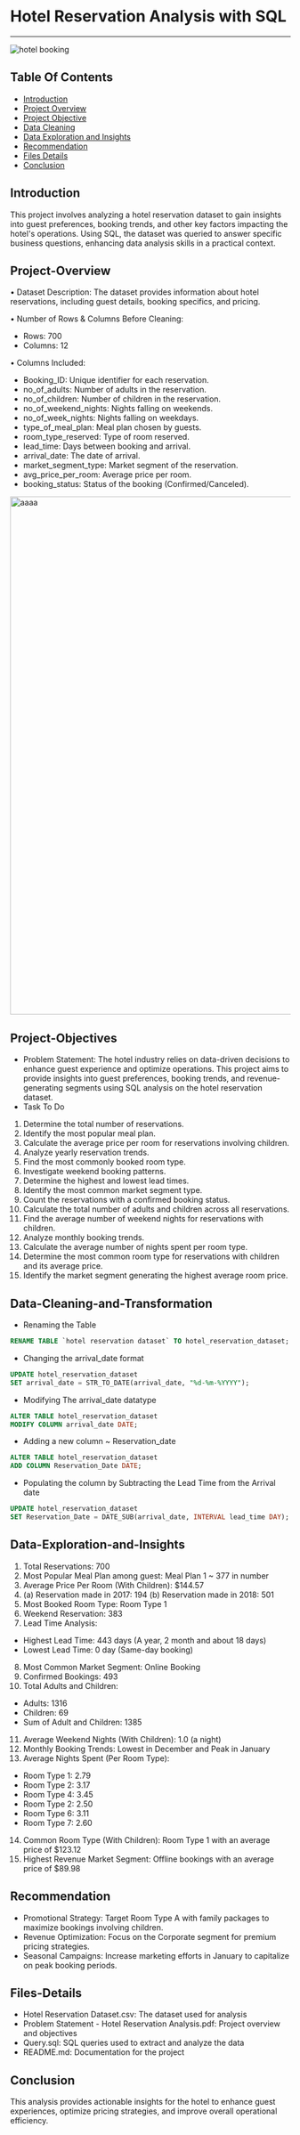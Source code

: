 # Hotel Reservation Analysis with SQL
---
![hotel booking](https://github.com/user-attachments/assets/ac558fe5-17a2-4017-bfe9-3cdf5405991a)

## Table Of Contents
- [Introduction](#Introduction)
- [Project Overview](#Project-Overview)
- [Project Objective](#Project-Objective)
- [Data Cleaning](#Data-Cleaning-and-Transformation)
- [Data Exploration and Insights](#Data-Exploration-and-Insights)
- [Recommendation](#Recommendation)
- [Files Details](#Files-Details)
- [Conclusion](#Conclusion)

## Introduction
This project involves analyzing a hotel reservation dataset to gain insights into guest preferences, booking trends, and other key factors impacting the hotel's operations. Using SQL, the dataset was queried to answer specific business questions, enhancing data analysis skills in a practical context.


## Project-Overview
•	Dataset Description: The dataset provides information about hotel reservations, including guest details, booking specifics, and pricing.

•	Number of Rows & Columns Before Cleaning:
-	Rows: 700
-	Columns: 12
  
•	Columns Included:
- Booking_ID: Unique identifier for each reservation.
-	no_of_adults: Number of adults in the reservation.
-	no_of_children: Number of children in the reservation.
-	no_of_weekend_nights: Nights falling on weekends.
-	no_of_week_nights: Nights falling on weekdays.
-	type_of_meal_plan: Meal plan chosen by guests.
-	room_type_reserved: Type of room reserved.
-	lead_time: Days between booking and arrival.
-	arrival_date: The date of arrival.
-	market_segment_type: Market segment of the reservation.
-	avg_price_per_room: Average price per room.
-	booking_status: Status of the booking (Confirmed/Canceled).

<img width="931" alt="aaaa" src="https://github.com/user-attachments/assets/89cbee18-9fef-4727-9dfb-4a7f11ef1ec0" />


## Project-Objectives
- Problem Statement: The hotel industry relies on data-driven decisions to enhance guest experience and optimize operations.
This project aims to provide insights into guest preferences, booking trends, and revenue-generating segments using SQL analysis on the hotel reservation dataset.
- Task To Do
1.	Determine the total number of reservations.
2.	Identify the most popular meal plan.
3.	Calculate the average price per room for reservations involving children.
4.	Analyze yearly reservation trends.
5.	Find the most commonly booked room type.
6.	Investigate weekend booking patterns.
7.	Determine the highest and lowest lead times.
8.	Identify the most common market segment type.
9.	Count the reservations with a confirmed booking status.
10.	Calculate the total number of adults and children across all reservations.
11.	Find the average number of weekend nights for reservations with children.
12.	Analyze monthly booking trends.
13.	Calculate the average number of nights spent per room type.
14.	Determine the most common room type for reservations with children and its average price.
15.	Identify the market segment generating the highest average room price.



## Data-Cleaning-and-Transformation
- Renaming the Table
```sql
RENAME TABLE `hotel reservation dataset` TO hotel_reservation_dataset;
```
- Changing the arrival_date format
```sql
UPDATE hotel_reservation_dataset
SET arrival_date = STR_TO_DATE(arrival_date, "%d-%m-%YYYY");
```
- Modifying The arrival_date datatype
```sql
ALTER TABLE hotel_reservation_dataset
MODIFY COLUMN arrival_date DATE;
```
- Adding a new column ~ Reservation_date
```sql
ALTER TABLE hotel_reservation_dataset
ADD COLUMN Reservation_Date DATE;
```
- Populating the column by Subtracting the Lead Time from the Arrival date
```sql
UPDATE hotel_reservation_dataset
SET Reservation_Date = DATE_SUB(arrival_date, INTERVAL lead_time DAY);
```


## Data-Exploration-and-Insights
1.	Total Reservations: 700
2.	Most Popular Meal Plan among guest: Meal Plan 1 ~ 377 in number
3.	Average Price Per Room (With Children): $144.57
4.	(a) Reservation made in 2017: 194
    (b) Reservation made in 2018: 501
5.	Most Booked Room Type: Room Type 1
6.	Weekend Reservation: 383
7.	Lead Time Analysis:
- Highest Lead Time: 443 days (A year, 2 month and about 18 days)
-	Lowest Lead Time: 0 day (Same-day booking)
8.	Most Common Market Segment: Online Booking
9.	Confirmed Bookings: 493
10.	Total Adults and Children:
-	Adults: 1316
-	Children: 69
-	Sum of Adult and Children: 1385
11.	Average Weekend Nights (With Children): 1.0 (a night)
12.	Monthly Booking Trends: Lowest in December and Peak in January
13.	Average Nights Spent (Per Room Type):
-	Room Type 1:  2.79
-	Room Type 2:  3.17
-	Room Type 4:  3.45
-	Room Type 2:  2.50
-	Room Type 6:  3.11
-	Room Type 7:  2.60
14.	Common Room Type (With Children): Room Type 1 with an average price of $123.12
15.	Highest Revenue Market Segment: Offline bookings with an average price of $89.98


## Recommendation
-	Promotional Strategy: Target Room Type A with family packages to maximize bookings involving children.
-	Revenue Optimization: Focus on the Corporate segment for premium pricing strategies.
-	Seasonal Campaigns: Increase marketing efforts in January to capitalize on peak booking periods.


## Files-Details
-	Hotel Reservation Dataset.csv: The dataset used for analysis
-	Problem Statement - Hotel Reservation Analysis.pdf: Project overview and objectives
-	Query.sql: SQL queries used to extract and analyze the data
-	README.md: Documentation for the project


## Conclusion
This analysis provides actionable insights for the hotel to enhance guest experiences, optimize pricing strategies, and improve overall operational efficiency.
